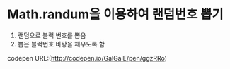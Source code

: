 # Math.randum을 이용하여 랜덤번호 뽑기

1. 랜덤으로 블럭 번호를 뽑음
2. 뽑은 블럭번호 바탕을 채우도록 함

codepen URL:(http://codepen.io/GalGalE/pen/ggzRRo)